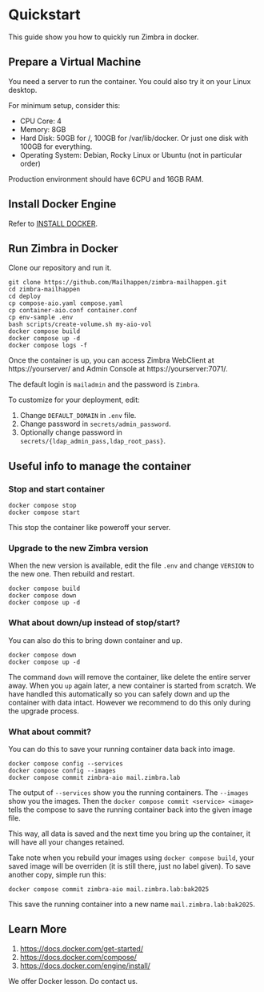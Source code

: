 # Quickstart

This guide show you how to quickly run Zimbra in docker.

## Prepare a Virtual Machine

You need a server to run the container. You could also try it on your Linux desktop.

For minimum setup, consider this:

- CPU Core: 4
- Memory: 8GB
- Hard Disk: 50GB for /, 100GB for /var/lib/docker. Or just one disk with 100GB for everything.
- Operating System: Debian, Rocky Linux or Ubuntu (not in particular order)

Production environment should have 6CPU and 16GB RAM.

## Install Docker Engine

Refer to [INSTALL DOCKER](INSTALL-DOCKER.md).

## Run Zimbra in Docker

Clone our repository and run it.

```
git clone https://github.com/Mailhappen/zimbra-mailhappen.git
cd zimbra-mailhappen
cd deploy
cp compose-aio.yaml compose.yaml
cp container-aio.conf container.conf
cp env-sample .env
bash scripts/create-volume.sh my-aio-vol
docker compose build
docker compose up -d
docker compose logs -f
```

Once the container is up, you can access Zimbra WebClient at https://yourserver/ and Admin Console at https://yourserver:7071/.

The default login is `mailadmin` and the password is `Zimbra`.

To customize for your deployment, edit:
1. Change `DEFAULT_DOMAIN` in `.env` file.
2. Change password in `secrets/admin_password`.
3. Optionally change password in `secrets/{ldap_admin_pass,ldap_root_pass}`.

## Useful info to manage the container

### Stop and start container

```
docker compose stop
docker compose start
```

This stop the container like poweroff your server.

### Upgrade to the new Zimbra version

When the new version is available, edit the file `.env` and change `VERSION` to the new one. Then rebuild and restart.

```
docker compose build
docker compose down
docker compose up -d
```

### What about down/up instead of stop/start?

You can also do this to bring down container and up.

```
docker compose down
docker compose up -d
```

The command `down` will remove the container, like delete the entire server away. When you `up` again later, a new container is started from scratch. We have handled this automatically so you can safely down and up the container with data intact. However we recommend to do this only during the upgrade process.

### What about commit?

You can do this to save your running container data back into image.

```
docker compose config --services
docker compose config --images
docker compose commit zimbra-aio mail.zimbra.lab
```

The output of `--services` show you the running containers. The `--images` show you the images. Then the `docker compose commit <service> <image>` tells the compose to save the running container back into the given image file.

This way, all data is saved and the next time you bring up the container, it will have all your changes retained.

Take note when you rebuild your images using `docker compose build`, your saved image will be overriden (it is still there, just no label given). To save another copy, simple run this:

```
docker compose commit zimbra-aio mail.zimbra.lab:bak2025
```

This save the running container into a new name `mail.zimbra.lab:bak2025`.

## Learn More

1. https://docs.docker.com/get-started/
2. https://docs.docker.com/compose/
3. https://docs.docker.com/engine/install/

We offer Docker lesson. Do contact us.

